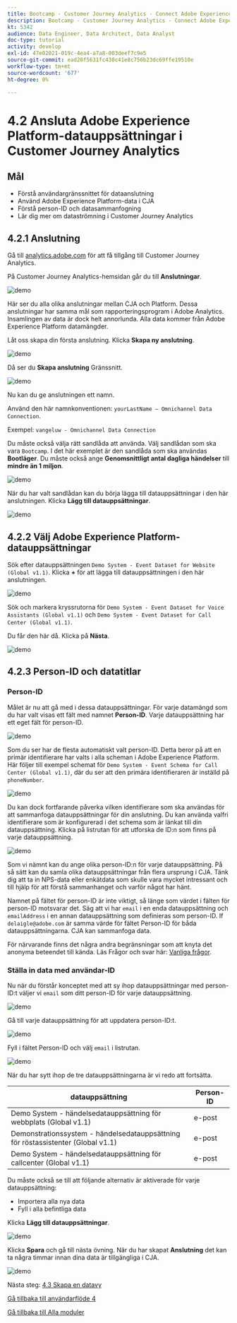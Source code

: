 ```yaml
---
title: Bootcamp - Customer Journey Analytics - Connect Adobe Experience Platform Datasets in Customer Journey Analytics
description: Bootcamp - Customer Journey Analytics - Connect Adobe Experience Platform Datasets in Customer Journey Analytics
kt: 5342
audience: Data Engineer, Data Architect, Data Analyst
doc-type: tutorial
activity: develop
exl-id: 47e02021-019c-4ea4-a7a8-003deef7c9e5
source-git-commit: ead28f5631fc430c41e8c756b23dc69ffe19510e
workflow-type: tm+mt
source-wordcount: '677'
ht-degree: 0%

---
```


# 4.2 Ansluta Adobe Experience Platform-datauppsättningar i Customer Journey Analytics

## Mål

- Förstå användargränssnittet för dataanslutning
- Använd Adobe Experience Platform-data i CJA
- Förstå person-ID och datasammanfogning
- Lär dig mer om dataströmning i Customer Journey Analytics

## 4.2.1 Anslutning

Gå till [analytics.adobe.com](https://analytics.adobe.com) för att få tillgång till Customer Journey Analytics.

På Customer Journey Analytics-hemsidan går du till **Anslutningar**.

![demo](./images/cja2.png)

Här ser du alla olika anslutningar mellan CJA och Platform. Dessa anslutningar har samma mål som rapporteringsprogram i Adobe Analytics. Insamlingen av data är dock helt annorlunda. Alla data kommer från Adobe Experience Platform datamängder.

Låt oss skapa din första anslutning. Klicka **Skapa ny anslutning**.

![demo](./images/cja4.png)

Då ser du **Skapa anslutning** Gränssnitt.

![demo](./images/cja5.png)

Nu kan du ge anslutningen ett namn.

Använd den här namnkonventionen: `yourLastName – Omnichannel Data Connection`.

Exempel: `vangeluw - Omnichannel Data Connection`

Du måste också välja rätt sandlåda att använda. Välj sandlådan som ska vara `Bootcamp`. I det här exemplet är den sandlåda som ska användas **Bootläger**. Du måste också ange **Genomsnittligt antal dagliga händelser** till **mindre än 1 miljon**.

![demo](./images/cjasb.png)

När du har valt sandlådan kan du börja lägga till datauppsättningar i den här anslutningen. Klicka **Lägg till datauppsättningar**.

![demo](./images/cjasb1.png)

## 4.2.2 Välj Adobe Experience Platform-datauppsättningar

Sök efter datauppsättningen `Demo System - Event Dataset for Website (Global v1.1)`. Klicka **+** för att lägga till datauppsättningen i den här anslutningen.

![demo](./images/cja7.png)

Sök och markera kryssrutorna för `Demo System - Event Dataset for Voice Assistants (Global v1.1)` och `Demo System - Event Dataset for Call Center (Global v1.1)`.

Du får den här då. Klicka på **Nästa**.

![demo](./images/cja9.png)

## 4.2.3 Person-ID och datatitlar

### Person-ID

Målet är nu att gå med i dessa datauppsättningar. För varje datamängd som du har valt visas ett fält med namnet **Person-ID**. Varje datauppsättning har ett eget fält för person-ID.

![demo](./images/cja11.png)

Som du ser har de flesta automatiskt valt person-ID. Detta beror på att en primär identifierare har valts i alla scheman i Adobe Experience Platform. Här följer till exempel schemat för `Demo System - Event Schema for Call Center (Global v1.1)`, där du ser att den primära identifieraren är inställd på `phoneNumber`.

![demo](./images/cja13.png)

Du kan dock fortfarande påverka vilken identifierare som ska användas för att sammanfoga datauppsättningar för din anslutning. Du kan använda valfri identifierare som är konfigurerad i det schema som är länkat till din datauppsättning. Klicka på listrutan för att utforska de ID:n som finns på varje datauppsättning.

![demo](./images/cja14.png)

Som vi nämnt kan du ange olika person-ID:n för varje datauppsättning. På så sätt kan du samla olika datauppsättningar från flera ursprung i CJA. Tänk dig att ta in NPS-data eller enkätdata som skulle vara mycket intressant och till hjälp för att förstå sammanhanget och varför något har hänt.

Namnet på fältet för person-ID är inte viktigt, så länge som värdet i fälten för person-ID motsvarar det. Säg att vi har `email` i en enda datauppsättning och `emailAddress` i en annan datauppsättning som definieras som person-ID. If `delaigle@adobe.com` är samma värde för fältet Person-ID för båda datauppsättningarna. CJA kan sammanfoga data.

För närvarande finns det några andra begränsningar som att knyta det anonyma beteendet till kända. Läs Frågor och svar här: [Vanliga frågor](https://experienceleague.adobe.com/docs/analytics-platform/using/cja-overview/cja-faq.html).

### Ställa in data med användar-ID

Nu när du förstår konceptet med att sy ihop datauppsättningar med person-ID:t väljer vi `email` som ditt person-ID för varje datauppsättning.

![demo](./images/cja15.png)

Gå till varje datauppsättning för att uppdatera person-ID:t.

![demo](./images/cja12a.png)

Fyll i fältet Person-ID och välj `email` i listrutan.

![demo](./images/cja17.png)

När du har sytt ihop de tre datauppsättningarna är vi redo att fortsätta.

| datauppsättning | Person-ID |
| ----------------- |-------------| 
| Demo System - händelsedatauppsättning för webbplats (Global v1.1) | e-post |
| Demonstrationssystem - händelsedatauppsättning för röstassistenter (Global v1.1) | e-post |
| Demo System - händelsedatauppsättning för callcenter (Global v1.1) | e-post |

Du måste också se till att följande alternativ är aktiverade för varje datauppsättning:

- Importera alla nya data
- Fyll i alla befintliga data

Klicka **Lägg till datauppsättningar**.

![demo](./images/cja16.png)

Klicka **Spara** och gå till nästa övning.
När du har skapat **Anslutning** det kan ta några timmar innan dina data är tillgängliga i CJA.

![demo](./images/cja20.png)

Nästa steg: [4.3 Skapa en datavy](./ex3.md)

[Gå tillbaka till användarflöde 4](./uc4.md)

[Gå tillbaka till Alla moduler](./../../overview.md)

